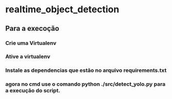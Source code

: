 # realtime_object_detection

## Para a execoção

### Crie uma Virtualenv
### Ative a virtualenv
### Instale as dependencias que estão no arquivo requirements.txt
### agora no cmd use o comando python ./src/detect_yolo.py para a execução do script.
